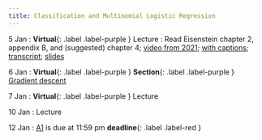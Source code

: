 ```yaml
---
title: Classification and Multinomial Logistic Regression
---
```


5 Jan
: **Virtual**{: .label .label-purple }  Lecture 
  : Read Eisenstein chapter 2, appendix B, and (suggested) chapter 4; [video from 2021](https://drive.google.com/file/d/1Luwa-sn4t2Hu6IA_-cUWXaDvMkpft9E4/view?usp=sharing); [with captions](https://drive.google.com/file/d/1iRFKwz8IInkjDFWB5rU7RO9tGtVna6wF/view?usp=sharing); [transcript](https://drive.google.com/file/d/1cxtCdPySB1PL72EQSWJOy2tpGkf0kYWK/view?usp=sharing); [slides](https://drive.google.com/file/d/1u3hyvV7bnh11yY6jCOnKOzWyWU8yPw6u/view?usp=sharing)

6 Jan
: **Virtual**{: .label .label-purple } **Section**{: .label .label-purple } [Gradient descent](#) 

7 Jan 
: **Virtual**{: .label .label-purple }  Lecture 

10 Jan
: Lecture

12 Jan
  : [A1](assets/docs/A1.pdf) is due at 11:59 pm **deadline**{: .label .label-red }

